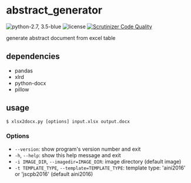 # abstract_generator

![python-2.7, 3.5-blue](https://img.shields.io/badge/python-2.7,3.5-blue.svg)
![license](https://img.shields.io/badge/license-apache-blue.svg)
[![Scrutinizer Code Quality](https://scrutinizer-ci.com/g/DaisukeMiyamoto/abstract_generator/badges/quality-score.png?b=master)](https://scrutinizer-ci.com/g/DaisukeMiyamoto/abstract_generator/?branch=master)

generate abstract document from excel table

## dependencies
- pandas
- xlrd
- python-docx
- pillow

## usage
```
$ xlsx2docx.py [options] input.xlsx output.docx
```

### Options
- `--version`: show program's version number and exit
- `-h`, `--help`: show this help message and exit
- `-i IMAGE_DIR`, `--imagedir=IMAGE_DIR`: image directory (default image)
- `-t TEMPLATE_TYPE`, `--template=TEMPLATE_TYPE`: template type: 'aini2016' or 'jscpb2016' (default aini2016)
